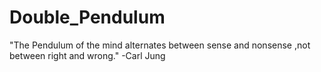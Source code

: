 # Double_Pendulum
"The Pendulum of the mind alternates between sense and nonsense ,not between right and wrong." -Carl Jung
